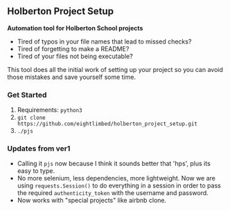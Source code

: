 ## Holberton Project Setup
**Automation tool for Holberton School projects**

- Tired of typos in your file names that lead to missed checks?
- Tired of forgetting to make a README?
- Tired of your files not being executable?

This tool does all the initial work of setting up your project so you can avoid
those mistakes and save yourself some time.

### Get Started
1. Requirements: `python3`
2. `git clone https://github.com/eightlimbed/holberton_project_setup.git`
3. `./pjs`

### Updates from ver1
- Calling it `pjs` now because I think it sounds better that 'hps', plus its
  easy to type.
- No more selenium, less dependencies, more lightweight. Now we are using `requests.Session()` to do everything in a session in order to pass the required `authenticity_token` with the username and password.
- Now works with "special projects" like airbnb clone.
